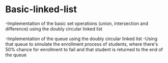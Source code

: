 # Basic-linked-list

-Implementation of the basic set operations (union, intersection and difference) using the doubly circular linked list

-Implementation of the queue using the doubly circular linked list
-Using that queue to simulate the enrollment process of students, where there's 50% chance for enrollment to fail and that student is returned to the end of the queue
